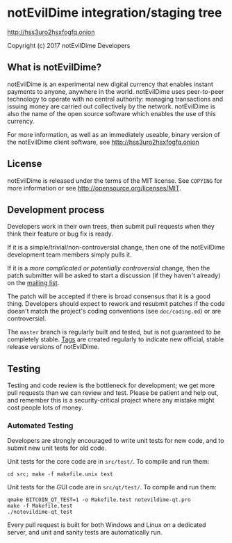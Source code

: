 notEvilDime integration/staging tree
================================

http://hss3uro2hsxfogfq.onion

Copyright (c) 2017 notEvilDime Developers

What is notEvilDime?
----------------

notEvilDime is an experimental new digital currency that enables instant payments to
anyone, anywhere in the world. notEvilDime uses peer-to-peer technology to operate
with no central authority: managing transactions and issuing money are carried
out collectively by the network. notEvilDime is also the name of the open source
software which enables the use of this currency.

For more information, as well as an immediately useable, binary version of
the notEvilDime client software, see http://hss3uro2hsxfogfq.onion

License
-------

notEvilDime is released under the terms of the MIT license. See `COPYING` for more
information or see http://opensource.org/licenses/MIT.

Development process
-------------------

Developers work in their own trees, then submit pull requests when they think
their feature or bug fix is ready.

If it is a simple/trivial/non-controversial change, then one of the notEvilDime
development team members simply pulls it.

If it is a *more complicated or potentially controversial* change, then the patch
submitter will be asked to start a discussion (if they haven't already) on the
[mailing list](http://sourceforge.net/mailarchive/forum.php?forum_name=notevildime-development).

The patch will be accepted if there is broad consensus that it is a good thing.
Developers should expect to rework and resubmit patches if the code doesn't
match the project's coding conventions (see `doc/coding.md`) or are
controversial.

The `master` branch is regularly built and tested, but is not guaranteed to be
completely stable. [Tags](https://github.com/notevildime/notevildime/tags) are created
regularly to indicate new official, stable release versions of notEvilDime.

Testing
-------

Testing and code review is the bottleneck for development; we get more pull
requests than we can review and test. Please be patient and help out, and
remember this is a security-critical project where any mistake might cost people
lots of money.

### Automated Testing

Developers are strongly encouraged to write unit tests for new code, and to
submit new unit tests for old code.

Unit tests for the core code are in `src/test/`. To compile and run them:

    cd src; make -f makefile.unix test

Unit tests for the GUI code are in `src/qt/test/`. To compile and run them:

    qmake BITCOIN_QT_TEST=1 -o Makefile.test notevildime-qt.pro
    make -f Makefile.test
    ./notevildime-qt_test

Every pull request is built for both Windows and Linux on a dedicated server,
and unit and sanity tests are automatically run.
